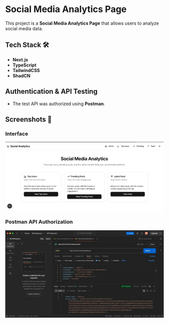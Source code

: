 # Social Media Analytics Page

This project is a **Social Media Analytics Page** that allows users to analyze social media data.

## Tech Stack 🛠️
- **Next.js**
- **TypeScript**
- **TailwindCSS**
- **ShadCN**

## Authentication & API Testing
- The test API was authorized using **Postman**.

## Screenshots 📸
### Interface
![Interface](social-media/public/Interface.png)


### Postman API Authorization
![Postman Request](social-media/public/postman_req.jpeg)

